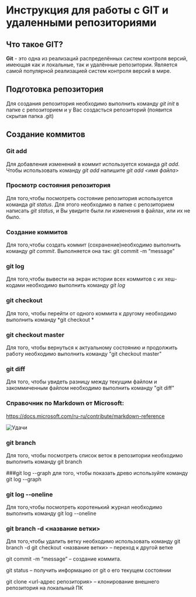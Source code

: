 # Инструкция для работы с GIT и удаленными репозиториями 

## Что такое GIT?
**Git** - это одна из реализаций распределённых систем контроля версий, имеющая как и локальные, так и удалённые репозитории. Является самой популярной реализацией систем контроля версий в мире.
## Подготовка репозитория
Для создания репозитория необходимо выполнить команду *git init* в папке с репозиторием и у Вас создасться репозиторий (появится скрытая папка .git)

## Создание коммитов

### Git add
Для добавления изменений в коммит используется команда *git add*. Чтобы использовать команду *git add* напишите *git add <имя файла>*

### Просмотр состояния репозитория
Для того,чтобы посмотреть состояние репозитория используется команда *git status*. Для этого необходимо в папке с репозиторием написать *git status*, и Вы увидите были ли изменения в файлах, или их не было.

### Создание коммитов
Для того,чтобы создать коммит (сохранение)необходимо выполнить команду *git commit*. Выполняется она так: git commit -m “message”

### git log 
Для того,чтобы вывести на экран истории всех коммитов с их хеш-кодами необходимо выполнить команду *git log*

### git checkout 
Для того, чтобы перейти от одного коммита к другому необходимо выполнить команду *git checkout *

### git checkout master 
Для того, чтобы вернуться к актуальному состоянию и продолжить работу необходимо выполнить команду "git checkout master"

### git diff 
Для того, чтобы увидеть разницу между текущим файлом и закоммиченным файлом необходимо выполнить команду "git diff"

### Справочник по Markdown от Microsoft:
<https://docs.microsoft.com/ru-ru/contribute/markdown-reference>

![Удачи](foto.jpg)

### git branch
Для того, чтобы посмотреть список веток в репозитории необходимо выполнить команду git branch

###git log --graph
для того, чтобы показать древо используйте команду git log --graph
### git log --oneline
Для того,чтобы посмотреть коротенький журнал необходимо выполнить команду git log --oneline

### git branch -d <название ветки> 
Для того,чтобы удалить ветку необходимо использовать команду git branch -d 
git checkout <название ветки> – переход к другой ветке

git commit -m “message” – создание коммита.

git status – получить информацию от git о его текущем состоянии

git clone <url-адрес репозитория> – клонирование внешнего репозитория на
локальный ПК